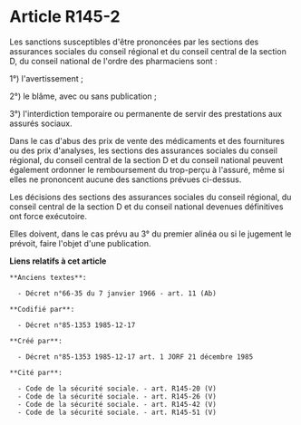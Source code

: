 # Article R145-2

Les sanctions susceptibles d'être prononcées par les sections des assurances sociales du conseil régional et du conseil
central de la section D, du conseil national de l'ordre des pharmaciens sont : 

1°) l'avertissement ; 

2°) le blâme, avec ou sans publication ; 

3°) l'interdiction temporaire ou permanente de servir des prestations aux assurés sociaux. 

Dans le cas d'abus des prix de vente des médicaments et des fournitures ou des prix d'analyses, les sections des assurances
sociales du conseil régional, du conseil central de la section D et du conseil national peuvent également ordonner le
remboursement du trop-perçu à l'assuré, même si elles ne prononcent aucune des sanctions prévues ci-dessus. 

Les décisions des sections des assurances sociales du conseil régional, du conseil central de la section D et du conseil
national devenues définitives ont force exécutoire. 

Elles doivent, dans le cas prévu au 3° du premier alinéa ou si le jugement le prévoit, faire l'objet d'une publication.

**Liens relatifs à cet article**

	**Anciens textes**:

	  - Décret n°66-35 du 7 janvier 1966 - art. 11 (Ab)

	**Codifié par**:

	  - Décret n°85-1353 1985-12-17

	**Créé par**:

	  - Décret n°85-1353 1985-12-17 art. 1 JORF 21 décembre 1985

	**Cité par**:

	  - Code de la sécurité sociale. - art. R145-20 (V)
	  - Code de la sécurité sociale. - art. R145-26 (V)
	  - Code de la sécurité sociale. - art. R145-42 (V)
	  - Code de la sécurité sociale. - art. R145-51 (V)
